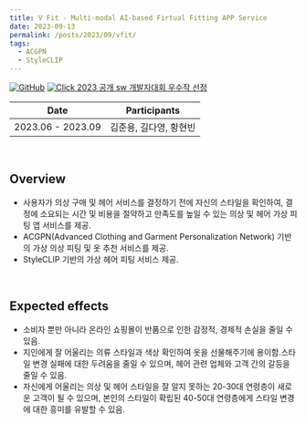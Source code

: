 ```yaml
---
title: V Fit - Multi-modal AI-based Firtual Fitting APP Service
date: 2023-09-13
permalink: /posts/2023/09/vfit/
tags:
  - ACGPN
  - StyleCLIP
---
```


[![GitHub](https://img.icons8.com/ios-glyphs/30/000000/github.png)](https://github.com/VIP-Projects/V-Fit) [![Click](https://img.icons8.com/?size=30&id=71212&format=png&color=000000/Click.png) 2023 공개 sw 개발자대회 우수작 선정](https://kossa.kr/materials/2023/ossp/index.html)

Date|Participants
--|--
2023.06 - 2023.09|김준용, 길다영, 황현빈

<br>



## Overview
- 사용자가 의상 구매 및 헤어 서비스를 결정하기 전에 자신의 스타일을 확인하여, 결정에 소요되는 시간 및 비용을 절약하고 만족도를 높일 수 있는 의상 및 헤어 가상 피팅 앱 서비스를 제공.
- ACGPN(Advanced Clothing and Garment Personalization Network) 기반의 가상 의상 피팅 및 옷 추천 서비스를 제공.
- StyleCLIP 기반의 가상 헤어 피팅 서비스 제공.

<br>

## Expected effects
- 소비자 뿐만 아니라 온라인 쇼핑몰이 반품으로 인한 감정적, 경제적 손실을 줄일 수 있음.
- 지인에게 잘 어울리는 의류 스타일과 색상 확인하여 옷을 선물해주기에 용이함.스타일 변경 실패에 대한 두려움을 줄일 수 있으며, 헤어 관련 업체와 고객 간의 갈등을 줄일 수 있음.
- 자신에게 어울리는 의상 및 헤어 스타일을 잘 알지 못하는 20-30대 연령층이 새로운 고객이 될 수 있으며, 본인의 스타일이 확립된 40-50대 연령층에게 스타일 변경에 대한 흥미를 유발할 수 있음.
